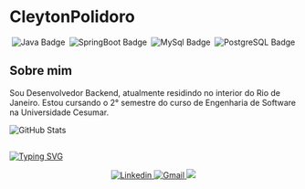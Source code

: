 # CleytonPolidoro

<div style="display: flex; justify-content: space-around;">
    <img src="https://img.shields.io/badge/Java-ED8B00?style=for-the-badge&logo=openjdk&logoColor=white" alt="Java Badge">
     <img src="https://img.shields.io/badge/Spring%20Boot-6DB33F?style=for-the-badge&logo=springboot&logoColor=white" alt="SpringBoot Badge">
    <img src="https://img.shields.io/badge/MySQL-73618F?style=for-the-badge&logo=mysql&logoColor=white" alt="MySql Badge">
   <img src="https://img.shields.io/badge/postgresql-4169e1?style=for-the-badge&logo=postgresql&logoColor=white" alt="PostgreSQL Badge">
</div>

## Sobre mim
Sou Desenvolvedor Backend, atualmente residindo no interior do Rio de Janeiro. Estou cursando o 2° semestre do curso de Engenharia de Software na Universidade Cesumar.

![GitHub Stats](https://github-readme-stats.vercel.app/api?username=CleytonPolidoro&theme=transparent&bg_color=000&border_color=30A3DC&show_icons=true&icon_color=30A3DC&title_color=E94D5F&text_color=FFF&hide_title=true&hide=stars)

## 
[![Typing SVG](https://readme-typing-svg.herokuapp.com/?color=FFFFF&size=45&center=true&vCenter=true&width=1000&lines=+Onde+me+Encontrar+:+)](https://git.io/typing-svg)
<div align="center">
  <a href="https://www.linkedin.com/in/cleyton-polidoro/">
    <img src="https://img.shields.io/badge/LinkedIn-0077B5?style=for-the-badge&logo=linkedin&logoColor=white" alt="Linkedin">
  </a>
  <a href="mailto:cleyton.polidoro@gmail.com">
    <img src="https://img.shields.io/badge/Gmail-D14836?style=for-the-badge&logo=gmail&logoColor=white" alt="Gmail">
  </a>
  <a href="https://github.com/CleytonPolidoro">
    <img src="https://img.shields.io/badge/GitHub-BBB?style=for-the-badge&logo=github&logoColor=white">
  </a>
</div>
